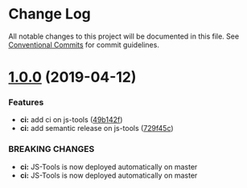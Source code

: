 # Change Log

All notable changes to this project will be documented in this file.
See [Conventional Commits](https://conventionalcommits.org) for commit guidelines.

# [1.0.0](https://github.com/manomanotech/js-tools/compare/v0.0.25...v1.0.0) (2019-04-12)


### Features

* **ci:** add ci on js-tools ([49b142f](https://github.com/manomanotech/js-tools/commit/49b142f))
* **ci:** add semantic release on js-tools ([729f45c](https://github.com/manomanotech/js-tools/commit/729f45c))


### BREAKING CHANGES

* **ci:** JS-Tools is now deployed automatically on master
* **ci:** JS-Tools is now deployed automatically on master

